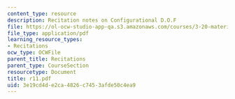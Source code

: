 ```yaml
---
content_type: resource
description: Recitation notes on Configurational D.O.F
file: https://ol-ocw-studio-app-qa.s3.amazonaws.com/courses/3-20-materials-at-equilibrium-sma-5111-fall-2003/3e19cd4de2ca4826c7453afde50c4ea9_r11.pdf
file_type: application/pdf
learning_resource_types:
- Recitations
ocw_type: OCWFile
parent_title: Recitations
parent_type: CourseSection
resourcetype: Document
title: r11.pdf
uid: 3e19cd4d-e2ca-4826-c745-3afde50c4ea9
---
```

